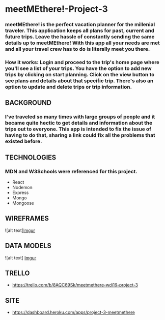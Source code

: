 # meetMEthere!-Project-3

### meetMEthere! is the perfect vacation planner for the millenial traveler. This application keeps all plans for past, current and future trips. Leave the hassle of constantly sending the same details up to meetMEthere! With this app all your needs are met and all your travel crew has to do is literally meet you there.

### How it works: Login and proceed to the trip's home page where you'll see a list of your trips. You have the option to add new trips by clicking on start planning. Click on the view button to see plans and details about that specific trip. There's also an option to update and delete trips or trip information.

## BACKGROUND
### I've traveled so many times with large groups of people and it became quite hectic to get details and information about the trips out to everyone. This app is intended to fix the issue of having to do that, sharing a link could fix all the problems that existed before.

## TECHNOLOGIES
### MDN and W3Schools were referenced for this project. 
* React
* Nodemon
* Express
* Mongo
* Mongoose

## WIREFRAMES
![alt text][Imgur](https://i.imgur.com/05iO1EY.jpg)

## DATA MODELS
![alt text] [Imgur](https://i.imgur.com/wvFzGfG.png)
## TRELLO

* https://trello.com/b/8AQC69Sk/meetmethere-wdi16-project-3

## SITE

* https://dashboard.heroku.com/apps/project-3-meetmethere
